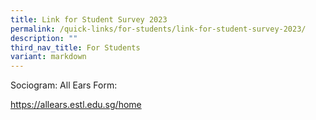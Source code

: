 ```yaml
---
title: Link for Student Survey 2023
permalink: /quick-links/for-students/link-for-student-survey-2023/
description: ""
third_nav_title: For Students
variant: markdown
---
```

Sociogram: All Ears Form:

https://allears.estl.edu.sg/home